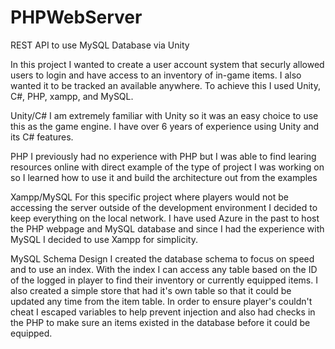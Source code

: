 # PHPWebServer
REST API to use MySQL Database via Unity

In this project I wanted to create a user account system that securly allowed users to login and have access to an inventory of in-game items.
I also wanted it to be tracked an available anywhere. To achieve this I used Unity, C#, PHP, xampp, and MySQL.

Unity/C#
I am extremely familiar with Unity so it was an easy choice to use this as the game engine. I have over 6 years of experience using
Unity and its C# features.

PHP
I previously had no experience with PHP but I was able to find learing resources online with direct example of the type of project I 
was working on so I learned how to use it and build the architecture out from the examples

Xampp/MySQL
For this specific project where players would not be accessing the server outside of the development environment I decided to keep 
everything on the local network. I have used Azure in the past to host the PHP webpage and MySQL database and since I had the 
experience with MySQL I decided to use Xampp for simplicity. 

MySQL Schema Design
I created the database schema to focus on speed and to use an index. With the index I can access any table based on the ID of the
logged in player to find their inventory or currently equipped items. I also created a simple store that had it's own table so 
that it could be updated any time from the item table. In order to ensure player's couldn't cheat I escaped variables to help 
prevent injection and also had checks in the PHP to make sure an items existed in the database before it could be equipped.

